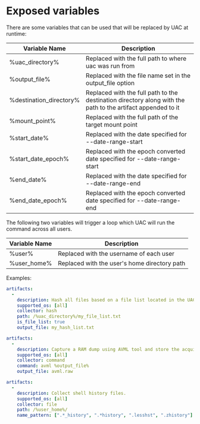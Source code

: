# Exposed variables

There are some variables that can be used that will be replaced by UAC at runtime:

|Variable Name|Description|
|---|---|
|%uac_directory%|Replaced with the full path to where uac was run from|
|%output_file%|Replaced with the file name set in the output_file option|
|%destination_directory%|Replaced with the full path to the destination directory along with the path to the artifact appended to it|
|%mount_point%|Replaced with the full path of the target mount point|
|%start_date%|Replaced with the date specified for --date-range-start|
|%start_date_epoch%|Replaced with the epoch converted date specified for --date-range-start|
|%end_date%|Replaced with the date specified for --date-range-end|
|%end_date_epoch%|Replaced with the epoch converted date specified for --date-range-end|

The following two variables will trigger a loop which UAC will run the command across all users.

|Variable Name|Description|
|---|---|
|%user%|Replaced with the username of each user|
|%user_home%|Replaced with the user's home directory path|

Examples:

```yaml
artifacts:
  -
    description: Hash all files based on a file list located in the UAC directory.
    supported_os: [all]
    collector: hash
    path: /%uac_directory%/my_file_list.txt
    is_file_list: true
    output_file: my_hash_list.txt
```

```yaml
artifacts:
  -
    description: Capture a RAM dump using AVML tool and store the acquired data into avml.raw file.
    supported_os: [all]
    collector: command
    command: avml %output_file%
    output_file: avml.raw
```

```yaml
artifacts:
  -
    description: Collect shell history files.
    supported_os: [all]
    collector: file
    path: /%user_home%/
    name_pattern: [".*_history", ".*history", ".lesshst", ".zhistory"]
```